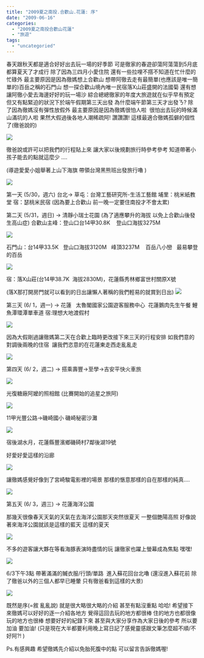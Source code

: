 ```yaml
---
title: "2009夏之南投.合歡山.花蓮: 序"
date: "2009-06-16"
categories: 
  - "2009夏之南投合歡山花蓮"
  - "旅遊"
tags: 
  - "uncategoried"
---
```


春天跟秋天都是適合好好出去玩一場的好季節 可是徹家的春遊卻蕩阿蕩蕩到5月底都算夏天了才成行 除了因為三四月小愛住院 還有一些拉哩不撘不知道在忙什麼的忙碌外 最主要原因是因為徹媽想上合歡山 想帶阿徹去走有最簡單(也應該是唯一簡單的)百岳之稱的石門山 想一探合歡山境內唯一民宿落X山莊盛開的法國菊 還有想讓阿徹小愛去海邊好好的玩一場沙 綜合總總徹家的年度大旅遊就在似乎早有預定但又有點緊迫的狀況下於端午假期第三天出發 為什麼端午節第三天才出發ㄋ? 除了因為徹媽沒有彈性放假外 最主要原因是因為徹媽很怕人啦  很怕出去玩的時候滿山滿坑的人啦 果然大假過後各地人潮稀疏阿! 讚讚讚! 這樣最適合徹媽孤僻的個性了(徹爸說的)

![](images/3616261448_c65f102b60.jpg)

徹爸說或許可以把我們的行程貼上來 讓大家以後規劃旅行時參考參考 知道帶著小孩子能去的點就這麼少 ....

(導遊愛愛小姐舉著上山下海旗 帶領台灣黑熊班出發旅行嚕 )

![](images/3593543171_2e58e7d24d.jpg)

第一天 (5/30，週六) 台北-> 草屯：台灣工藝研究所-生活工藝館 埔里：桃米紙教堂 宿：瑟桃米民宿 (因為要上合歡山 前一晚一定要住南投才不會太累)

第二天 (5/31，週日) -> 清靜小瑞士花園 (為了適應攀升的海拔 以免上合歡山後發生高山症) 合歡山主峰：登山口台14甲30.8K    登山口海拔3275M  

![](images/3605428313_9fe0110d5a.jpg)

石門山：台14甲33.5K   登山口海拔3120M   峰頂3237M    百岳八小巒   最易攀登的百岳

![](images/3606154276_83cd58c2e7.jpg)

宿：落X山莊(台14甲38.7K  海拔2830M)，花蓮縣秀林鄉富世村關原X號

(落X那打開房門就可以看到的日出讓懶人著稱的我們輕易的就賞到日出) ![](images/3605536553_c84744a2b6.jpg)

第三天 (6/ 1，週一) -> 花蓮   太魯閣國家公園遊客服務中心  花蓮鵝肉先生午餐 鯉魚潭環潭單車道 宿:理想大地渡假村

![](images/3606325668_fb0f339afb.jpg)

因為大假剛過讓徹媽第二天在合歡上臨時更改接下來三天的行程安排 如我們意的對調後兩晚的住宿  讓我們恣意的在花蓮東走西走亂亂走

![](images/3615438955_ce384cc01d.jpg)

第四天 (6/ 2，週二) -> 搭乘壽豐->至學->吉安平快火車旅

![](images/3615434959_e6919f8829.jpg)

光復糖廠阿嬤的照相館 (比賽開始的追星之旅阿)

![](images/3616241456_a717369d98.jpg)

11甲光豐公路->磯崎國小 磯崎秘密沙灘

![](images/3615409351_4154e31b69.jpg)

宿後湖水月，花蓮縣豐濱鄉磯碕村7鄰後湖19號

好愛好愛這樣的沿廊

![](images/3631790368_d63476fe12.jpg)

讓徹媽感覺好像到了宮崎駿電影裡的場景 那樣的愜意那樣的自在那樣的純真....

![](images/3631764390_7a75a580d2.jpg)

第五天 (6/ 3，週三) -> 花蓮海洋公園

那幾天很像春天天氣的天氣在去海洋公園那天突然很夏天 一整個艷陽高照 好像說著來海洋公園就該是這樣的藍天 這樣的夏天

![](images/3631754218_23bf33524b.jpg)

不多的遊客讓大夥在等看海豚表演時盡情的玩 讓徹家也躍上螢幕成為焦點 嘿嘿!

![](images/3631741480_073b6e2438.jpg)

6/3下午3點 帶著滿滿的贓衣服/行頭/單路  進入蘇花回台北嚕 (還沒進入蘇花前 除了徹爸以外的三個人都早已睡暈 只有徹爸看到這樣的大景)

![](images/3631722144_a1b50a001d.jpg)

既然是序(=敘 亂亂說) 就是很大略很大略的介紹 甚至有點沒重點 哈哈! 希望接下來徹媽可以好好的逐一介紹各地方 覺得這回去玩的地方都很棒 住的地方也都很像玩的地方也很棒 想要好好的紀錄下來 甚至與大家分享作為大家日後的參考 所以要加油 要加油! (只是現在大半都要利用晚上寫日記了感覺靈感跟文筆怎麼超不順/不好阿?! )

Ps.有感興趣 希望徹媽先介紹以免胎死腹中的點 可以留言告訴徹媽喔!
